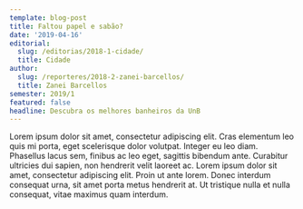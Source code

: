 ```yaml
---
template: blog-post
title: Faltou papel e sabão?
date: '2019-04-16'
editorial:
  slug: /editorias/2018-1-cidade/
  title: Cidade
author:
  slug: /reporteres/2018-2-zanei-barcellos/
  title: Zanei Barcellos
semester: 2019/1
featured: false
headline: Descubra os melhores banheiros da UnB
---
```

Lorem ipsum dolor sit amet, consectetur adipiscing elit. Cras elementum leo quis mi porta, eget scelerisque dolor volutpat. Integer eu leo diam. Phasellus lacus sem, finibus ac leo eget, sagittis bibendum ante. Curabitur ultricies dui sapien, non hendrerit velit laoreet ac. Lorem ipsum dolor sit amet, consectetur adipiscing elit. Proin ut ante lorem. Donec interdum consequat urna, sit amet porta metus hendrerit at. Ut tristique nulla et nulla consequat, vitae maximus quam interdum.
